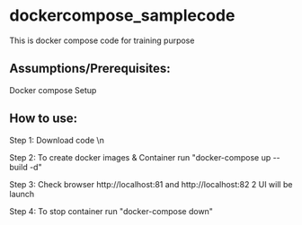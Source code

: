 # dockercompose_samplecode
This is docker compose code for training purpose

## Assumptions/Prerequisites:
 Docker compose Setup

## How to use:

Step 1: Download code \n

Step 2: To create docker images & Container
 run "docker-compose up --build -d"
  
Step 3: Check browser http://localhost:81 and http://localhost:82 2 UI will be launch

Step 4: To stop container
          run "docker-compose down"
